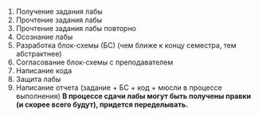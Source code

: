1. Получение задания лабы
2. Прочтение задания лабы
3. Прочтение задания лабы повторно
4. Осознание лабы
5. Разработка блок-схемы (БС) (чем ближе к концу семестра, тем абстрактнее)
6. Согласование блок-схемы с преподавателем
7. Написание кода
8. Защита лабы
9. Написание отчета (задание + БС + код + мюсли в процессе выполнения)
 **В процессе сдачи лабы могут быть получены правки (и скорее всего будут), придется переделывать.**
 
 